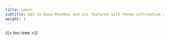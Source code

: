 ```yaml
---
title: Learn
subtitle: Get to know Rhombus and its features with these informative articles
weight: 1
---
```


{{< toc-tree >}}